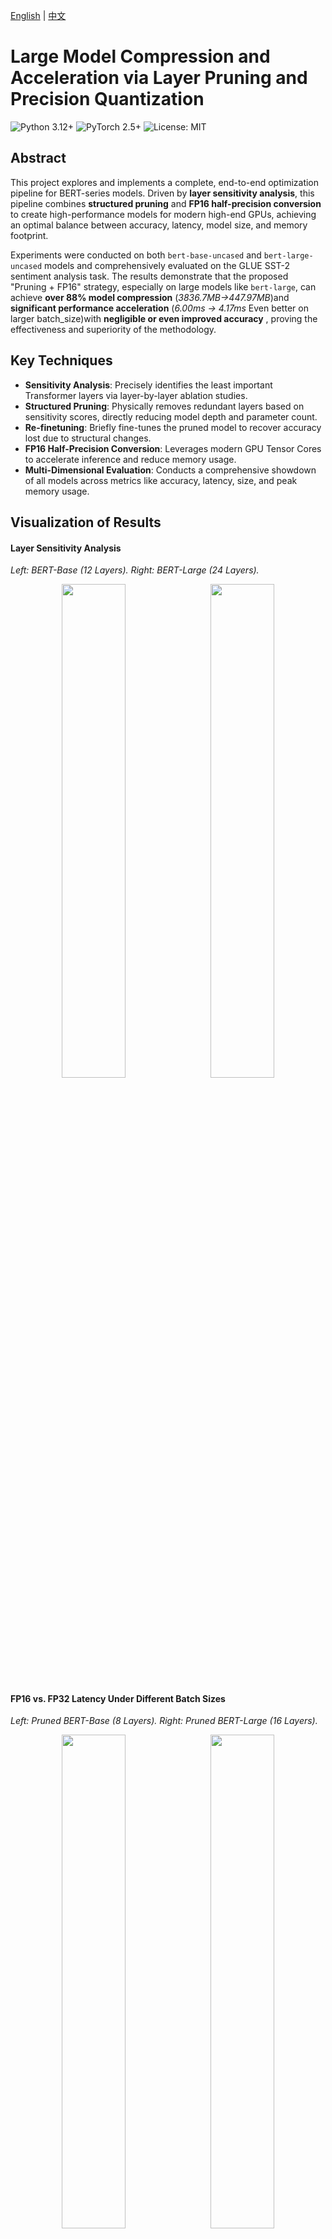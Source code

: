 [English](README.md) | [中文](README_zh.md)

# Large Model Compression and Acceleration via Layer Pruning and Precision Quantization
![Python 3.12+](https://img.shields.io/badge/python-3.12+-blue.svg)
![PyTorch 2.5+](https://img.shields.io/badge/PyTorch-2.5+-ee4c2c.svg)
![License: MIT](https://img.shields.io/badge/License-MIT-yellow.svg)

## Abstract

This project explores and implements a complete, end-to-end optimization pipeline for BERT-series models. Driven by **layer sensitivity analysis**, this pipeline combines **structured pruning** and **FP16 half-precision conversion** to create high-performance models for modern high-end GPUs, achieving an optimal balance between accuracy, latency, model size, and memory footprint.

Experiments were conducted on both `bert-base-uncased` and `bert-large-uncased` models and comprehensively evaluated on the GLUE SST-2 sentiment analysis task. The results demonstrate that the proposed "Pruning + FP16" strategy, especially on large models like `bert-large`, can achieve **over 88% model compression** (*3836.7MB->447.97MB*)and **significant performance acceleration** (*6.00ms -> 4.17ms* Even better on larger batch_size)with **negligible or even improved accuracy** , proving the effectiveness and superiority of the methodology.

## Key Techniques
* **Sensitivity Analysis**: Precisely identifies the least important Transformer layers via layer-by-layer ablation studies.
* **Structured Pruning**: Physically removes redundant layers based on sensitivity scores, directly reducing model depth and parameter count.
* **Re-finetuning**: Briefly fine-tunes the pruned model to recover accuracy lost due to structural changes.
* **FP16 Half-Precision Conversion**: Leverages modern GPU Tensor Cores to accelerate inference and reduce memory usage.
* **Multi-Dimensional Evaluation**: Conducts a comprehensive showdown of all models across metrics like accuracy, latency, size, and peak memory usage.

## Visualization of Results

#### Layer Sensitivity Analysis
*Left: BERT-Base (12 Layers). Right: BERT-Large (24 Layers).*
<p align="center">
  <img src="figure/bert_layer_sensitivity_analysis.svg" width="45%">
  &nbsp;
  <img src="figure/large_bert_layer_sensitivity_analysis.svg" width="45%">
</p>

#### FP16 vs. FP32 Latency Under Different Batch Sizes
*Left: Pruned BERT-Base (8 Layers). Right: Pruned BERT-Large (16 Layers).*
<p align="center">
  <img src="figure/base_fp32_vs_fp16_latency_batches.svg" width="45%">
  &nbsp;
  <img src="figure/large_fp32_vs_fp16_latency_batches.svg" width="45%">
</p>

#### Multi-Dimensional Performance Radar Chart

> **Note on Normalization:** To visualize these diverse metrics on a single radar chart, we normalized all data into a unified score ranging from $[0.1, 1]$.
>
>   * **Cost Indicators (Size, Latency, Memory):** Metrics where lower is better are inverted and normalized. The best-performing model (lowest value) gets a score of 1, and the worst gets 0.1. The formula is:
>     $$\text{Score} = \alpha + (1 - \alpha) \times \frac{\max(X) - x}{\max(X) - \min(X)}$$
>   * **Benefit Indicators (Accuracy):** Metrics where higher is better are normalized directly. To better reflect performance in the high-accuracy range, we mapped accuracy to a fixed semantic range of `[0.90, 0.94]`. The formula is:
>     $$\text{Score} = \alpha + (1 - \alpha) \times \frac{x - \text{semantic\_min}}{\text{semantic\_max} - \text{semantic\_min}}$$
>   * The coefficient $\\alpha$ is set to `0.1` to prevent any score from being zero, ensuring better visibility on the chart.
>   * After this processing, all the values become **the larger, the better**, which makes the radar chart more intuitive to interpret.

![Model Performance Radar Chart](figure/radar.svg)


## Final Results

#### Bert-Base (12L -> 8L) Optimization Results
| Model                                |   Size (MB) | Accuracy (GPU)   | Latency (GPU, ms)   | Peak GPU Mem (MB)   | Accuracy (CPU)   | Latency (CPU, ms)   |
|:-------------------------------------|------------:|:-----------------|:--------------------|:--------------------|:-----------------|:--------------------|
| 1. FP32 Baseline (12L)               |     1253.16 | 0.9300           | 3.23                | 428.26              | 0.9300           | 127.99              |
| 2. INT4 BitsAndBytes (12L, GPU-Only) |       91.64 | 0.9300           | 8.92                | 106.13              | N/A              | N/A                 |
| 3. INT8 PTQ (12L, CPU-Only)          |      173.09 | N/A              | N/A                 | N/A                 | 0.9186           | 67.03               |
| 4. INT8 QAT (12L)                    |      418.63 | 0.9255           | 3.22                | 428.56              | 0.9255           | 132.04              |
| 5. Pruned FP32 (8L)                  |      310.42 | 0.9278           | 2.30                | 320.98              | 0.9278           | 114.94              |
| **6. Pruned FP16 (8L, GPU-Only)** |      **155.66** | **0.9266** | **2.28** | **169.25** | **N/A** | **N/A** |

#### Bert-Large (24L -> 16L) Optimization Results
| Model                                       |   Size (MB) |   Accuracy (GPU) |   Latency (GPU, ms) |   Peak GPU Mem (MB) | Accuracy (CPU)   | Latency (CPU, ms)   |
|:--------------------------------------------|------------:|-----------------:|--------------------:|--------------------:|:-----------------|:--------------------|
| 1. Baseline (bert-large, 24L, FP32)         |     3836.7  |           0.9312 |                6.00 |             1288.91 | 0.9312           | 383.98              |
| 2. Pruned (bert-large, 16L, FP32)           |      895.00 |           **0.9392** |                4.14 |              904.51 | **0.9392** | 288.00              |
| **3. Pruned+Quantized (bert-large, 16L, FP16)** |      **447.97** |           **0.9392** |                **4.17** |              **456.82** | **N/A** | **N/A** |

*Analysis: On `bert-large`, our optimization strategy is even more impressive. Pruning not only reduced the size but also **improved accuracy by 0.8%**, likely due to a regularization effect. The final `Pruned+FP16` model achieved an **88% size compression**, **65% memory reduction**, and **30% latency reduction** compared to the original `bert-large` baseline, all while achieving higher accuracy.*

## How to Reproduce

### 1. Experiment Environment
The results were reproduced in the following environment:
* **OS**: Linux
* **GPU**: NVIDIA RTX 5090 32GB
* **CUDA**: 12.8
* **Python**: 3.12
* **Key Libraries**: PyTorch 2.5.1+cu121, Transformers, Datasets, Optimum

### 2. Setup
First, clone the repository and create a clean Python environment using Conda.
```bash
# 1. Clone the repository
git clone <your-repo-url>
cd <your-repo-name>

# 2. Create and activate a Conda environment
conda create -n model_opt python=3.12 -y
conda activate model_opt

# 3. Install dependencies
pip install -r requirements.txt
```

### 3. Workflow for `bert-base`
Execute the Jupyter Notebooks in the `bert_base/` directory in the following order.

> **Important Note:** Before running each notebook, please check and modify the model input/output paths at the beginning of the file to match your directory structure.

1.  `bert_base_fine.ipynb` - **Fine-tune Baseline**: Fine-tunes the standard `bert-base-uncased` on SST-2 to generate the base model for all subsequent optimizations.
2.  `base_ablation_study.ipynb` - **Sensitivity Analysis**: Loads the fine-tuned model and performs an ablation study to generate layer sensitivity scores.
3.  `bert_base_pruned_fine.ipynb` - **Pruning & Re-finetuning**: Removes the least important layers and re-finetunes the pruned model to recover accuracy.
4.  `base_pruned_fp16.ipynb` - **FP16 Conversion & Test**: Converts the pruned model to FP16 and runs a performance comparison.

### 4. Workflow for `bert-large`
Similarly, execute the notebooks in the `bert_large/` directory.

> **Important Note:** Please verify and update the model paths in each notebook before running.

1.  `bert_large_fine.ipynb` - **Fine-tune Baseline**: Fine-tunes the `bert-large-uncased` model.
2.  `bert_large_ablation.ipynb` - **Sensitivity Analysis**: Performs sensitivity analysis on the fine-tuned `bert-large` model.
3.  `bert_large_fp16.ipynb` - **Pruning, Re-finetuning & FP16 Conversion**: An integrated notebook for the entire optimization pipeline on `bert-large`.

### 5. Final Evaluation
The scripts in the `eva/` directory generate the final comparison reports.

1.  `shoudown.py` - Generates the final comparison table for the `bert-base` series (`final_results.md`).
2.  `showdown_large.py` - Generates the final comparison table for the `bert-large` series (`final_results_bert_large.md`).
3.  `radar.ipynb` - Loads the final evaluation data, normalizes it, and plots the performance radar chart.

> **Important Note:** Before running the evaluation scripts, ensure the `MODELS_TO_EVALUATE` list in each script correctly points to your generated model artifacts.

## Citation
If this work is useful for your research, please consider citing:
```
(To be added)
```

## License
This project is licensed under the [MIT License](LICENSE).
